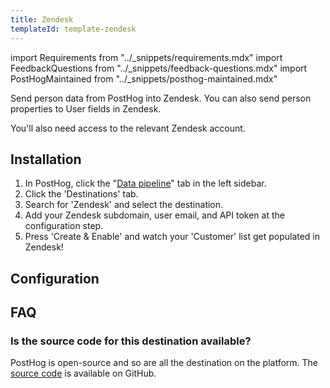 ```yaml
---
title: Zendesk
templateId: template-zendesk
---
```


import Requirements from "../_snippets/requirements.mdx"
import FeedbackQuestions from "../_snippets/feedback-questions.mdx"
import PostHogMaintained from "../_snippets/posthog-maintained.mdx"

Send person data from PostHog into Zendesk. You can also send person properties to User fields in Zendesk.

<Requirements />

You'll also need access to the relevant Zendesk account.

## Installation

1. In PostHog, click the "[Data pipeline](https://us.posthog.com/pipeline/overview)" tab in the left sidebar.
2. Click the 'Destinations' tab.
3. Search for 'Zendesk' and select the destination.
4. Add your Zendesk subdomain, user email, and API token at the configuration step.
5. Press 'Create & Enable' and watch your 'Customer' list get populated in Zendesk!

## Configuration

<TemplateParameters />

## FAQ

### Is the source code for this destination available?

PostHog is open-source and so are all the destination on the platform. The [source code](https://github.com/PostHog/posthog/blob/master/posthog/cdp/templates/zendesk/template_zendesk.py) is available on GitHub.

<PostHogMaintained />

<FeedbackQuestions />
